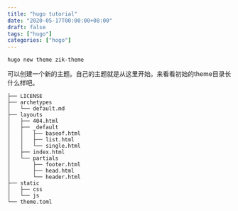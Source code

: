 ```yaml
---
title: "hugo tutorial"
date: "2020-05-17T00:00:00+08:00"
draft: false
tags: ["hugo"]
categories: ["hogo"]
---
```


```shell
hugo new theme zik-theme
```

可以创建一个新的主题。自己的主题就是从这里开始。来看看初始的theme目录长什么样吧。

```shell
├── LICENSE
├── archetypes
│   └── default.md
├── layouts
│   ├── 404.html
│   ├── _default
│   │   ├── baseof.html
│   │   ├── list.html
│   │   └── single.html
│   ├── index.html
│   └── partials
│       ├── footer.html
│       ├── head.html
│       └── header.html
├── static
│   ├── css
│   └── js
└── theme.toml
```





